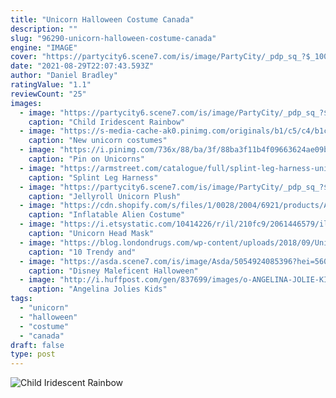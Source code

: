 ```yaml
---
title: "Unicorn Halloween Costume Canada"
description: ""
slug: "96290-unicorn-halloween-costume-canada"
engine: "IMAGE"
cover: "https://partycity6.scene7.com/is/image/PartyCity/_pdp_sq_?$_1000x1000_$&$product=PartyCity/P842522_02"
date: "2021-08-29T22:07:43.593Z"
author: "Daniel Bradley"
ratingValue: "1.1"
reviewCount: "25"
images:
  - image: "https://partycity6.scene7.com/is/image/PartyCity/_pdp_sq_?$_1000x1000_$&$product=PartyCity/P842522_02"
    caption: "Child Iridescent Rainbow"
  - image: "https://s-media-cache-ak0.pinimg.com/originals/b1/c5/c4/b1c5c432f6909361a92ff30f8f72b647.jpg"
    caption: "New unicorn costumes"
  - image: "https://i.pinimg.com/736x/88/ba/3f/88ba3f11b4f09663624ae09bdb6c7236--ty-beanie-boos-stuffed-toy.jpg"
    caption: "Pin on Unicorns"
  - image: "https://armstreet.com/catalogue/full/splint-leg-harness-unicorn-1.jpg"
    caption: "Splint Leg Harness"
  - image: "https://partycity6.scene7.com/is/image/PartyCity/_pdp_sq_?$_1000x1000_$&$product=PartyCity/809972"
    caption: "Jellyroll Unicorn Plush"
  - image: "https://cdn.shopify.com/s/files/1/0028/2004/6921/products/Alien1.jpg?v=1538609525"
    caption: "Inflatable Alien Costume"
  - image: "https://i.etsystatic.com/10414226/r/il/210fc9/2061446579/il_fullxfull.2061446579_lp03.jpg"
    caption: "Unicorn Head Mask"
  - image: "https://blog.londondrugs.com/wp-content/uploads/2018/09/Unicorn-Candy-Milkshake.jpg"
    caption: "10 Trendy and"
  - image: "https://asda.scene7.com/is/image/Asda/5054924085396?hei=560&qlt=85&fmt=pjpg&resmode=sharp&op_usm=1.1,0.5,0,0&defaultimage=default_details_George_rd"
    caption: "Disney Maleficent Halloween"
  - image: "http://i.huffpost.com/gen/837699/images/o-ANGELINA-JOLIE-KIDS-facebook.jpg"
    caption: "Angelina Jolies Kids"
tags:
  - "unicorn"
  - "halloween"
  - "costume"
  - "canada"
draft: false
type: post
---
```



![Child Iridescent Rainbow](https://partycity6.scene7.com/is/image/PartyCity/_pdp_sq_?$_1000x1000_$&$product=PartyCity/P842522_02 "Child Iridescent Rainbow")


<!--inArticleAds-->

<!--galleryOne-->


<!--inArticleAds-->

<!--galleryTwo-->


<!--galleryThree-->

